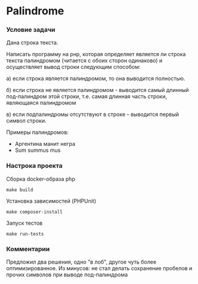 Palindrome
========

### Условие задачи

Дана строка текста.

Написать программу на рнр, которая определяет является ли строка текста палиндромом (читается с обоих сторон одинаково) и осуществляет вывод строки следующим способом:

а) если строка является палиндромом, то она выводится полностью.

б) если строка не является палиндромом - выводится самый длинный
под-палиндром этой строки, т.е. самая длинная часть строки, являющаяся
палиндромом

в) если подпалиндромы отсутствуют в строке - выводится первый
символ строки.

Примеры палиндромов:
- Аргентина манит негра
- Sum summus mus

### Настрока проекта

Сборка docker-образа php
```
make build
```

Установка зависимостей (PHPUnit)
```
make composer-install
```

Запуск тестов
```
make run-tests
```

### Комментарии

Предложил два решения, одно "в лоб", другое чуть более оптимизированное.
Из минусов: не стал делать сохранение пробелов и прочих символов при выводе под-палиндрома